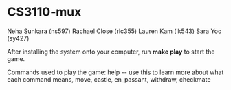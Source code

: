 # CS3110-mux
Neha Sunkara (ns597)
Rachael Close (rlc355)
Lauren Kam (lk543)
Sara Yoo (sy427)


After installing the system onto your computer, run **make play** to start the game.

Commands used to play the game:
help -- use this to learn more about what each command means,
move,
castle,
en_passant,
withdraw,
checkmate
